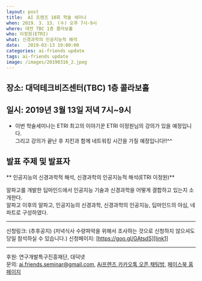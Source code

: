 ```yaml
---
layout: post
title:  AI 프렌즈 10회 학술 세미나
when: 2019. 3. 13. (수) 오후 7시-9시
where: 대전 TBC 1층 콜라보홀
who: 이정원(ETRI)
what: 신경과학의 인공지능적 해석
date:   2019-03-13 19:00:00
categories: ai-friends update
tags: ai-friends update
image: /images/20190316_2.jpeg
---
```


## 장소: 대덕테크비즈센터(TBC) 1층 콜라보홀
## 일시: 2019년 3월 13일 저녁 7시~9시

- 이번 학술세미나는 ETRI 최고의 이야기꾼 ETRI 이정원님의 강의가 있을 예정입니다.   
  그리고 강의가 끝난 후 치킨과 함께 네트워킹 시간을 가질 예정입니다!!^^  
  

## 발표 주제 및 발표자  
** 인공지능의 신경과학적 해석, 신경과학의 인공지능적 해석(ETRI 이정원)**    

알파고를 개발한 딥마인드에서 인공지능 기술과 신경과학을 어떻게 결합하고 있는지 소개한다.  
알파고 이후의 알파고, 인공지능의 신경과학, 신경과학의 인공지능, 딥마인드의 야심, 네 파트로 구성하였다.

***  
신청링크: (추후공지) (저녁식사 수량파악을 위해서 조사하는 것으로 신청하지 않으셔도 당일 참석하실 수 있습니다.)
신청페이지: [https://goo.gl/GAtsdS][link1]


***  

후원: 연구개발특구진흥재단, 대덕넷   
문의: ai.friends.seminar@gmail.com,
[Ai프렌즈 카카오톡 오픈 채팅방][kakao_ai],
[페이스북 홈페이지][facebook_ai]

[kakao_ai]:     https://open.kakao.com/o/ggewxi2
[facebook_ai]:  https://www.facebook.com/groups/aifriend/
[link1]: https://goo.gl/GAtsdS
